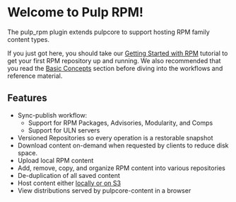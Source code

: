 # Welcome to Pulp RPM!

The pulp_rpm plugin extends pulpcore to support hosting RPM family content types.

If you just got here, you should take our [Getting Started with RPM](site:pulp_rpm/docs/user/tutorials/01-create_sync_publish/) tutorial to get your first RPM repository up and running.
We also recommended that you read the [Basic Concepts](site:pulp_rpm/docs/user/learn/01-manage/) section before diving into the workflows and reference material.

## Features

- Sync-publish workflow:
    * Support for RPM Packages, Advisories, Modularity, and Comps
    * Support for ULN servers
- Versioned Repositories so every operation is a restorable snapshot
- Download content on-demand when requested by clients to reduce disk space.
- Upload local RPM content
- Add, remove, copy, and organize RPM content into various repositories
- De-duplication of all saved content
- Host content either [locally or on S3](https://docs.pulpproject.org/installation/storage.html)
- View distributions served by pulpcore-content in a browser

